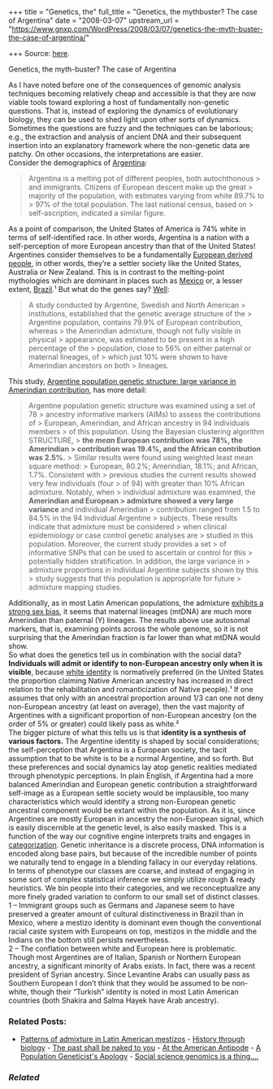 +++
title = "Genetics, the"
full_title = "Genetics, the mythbuster? The case of Argentina"
date = "2008-03-07"
upstream_url = "https://www.gnxp.com/WordPress/2008/03/07/genetics-the-myth-buster-the-case-of-argentina/"

+++
Source: [here](https://www.gnxp.com/WordPress/2008/03/07/genetics-the-myth-buster-the-case-of-argentina/).

Genetics, the myth-buster? The case of Argentina

As I have noted before one of the consequences of genomic analysis techniques becoming relatively cheap and accessible is that they are now viable tools toward exploring a host of fundamentally non-genetic questions. That is, instead of exploring the dynamics of evolutionary biology, they can be used to shed light upon other sorts of dynamics. Sometimes the questions are fuzzy and the techniques can be laborious; e.g., the extraction and analysis of ancient DNA and their subsequent insertion into an explanatory framework where the non-genetic data are patchy. On other occasions, the interpretations are easier.  
Consider the demographics of [Argentina](https://en.wikipedia.org/wiki/Argentina#Demographics):

> Argentina is a melting pot of different peoples, both autochthonous > and immigrants. Citizens of European descent make up the great > majority of the population, with estimates varying from white 89.7% to > 97% of the total population. The last national census, based on > self-ascription, indicated a similar figure.

As a point of comparison, the United States of America is 74% white in terms of self-identified race. In other words, Argentina is a nation with a self-perception of more European ancestry than that of the United States! Argentines consider themselves to be a fundamentally [European derived people](https://en.wikipedia.org/wiki/Argentina#Culture), in other words, they’re a settler society like the United States, Australia or New Zealand. This is in contrast to the melting-point mythologies which are dominant in places such as [Mexico](https://en.wikipedia.org/wiki/Mexico#Culture) or, a lesser extent, [Brazil](https://en.wikipedia.org/wiki/Brazil#Culture).¹ But what do the genes say? [Well](https://en.wikipedia.org/wiki/Argentina#Demographics):

> A study conducted by Argentine, Swedish and North American > institutions, established that the genetic average structure of the > Argentine population, contains 79.9% of European contribution, whereas > the Amerindian admixture, though not fully visible in physical > appearance, was estimated to be present in a high percentage of the > population, close to 56% on either paternal or maternal lineages, of > which just 10% were shown to have Amerindian ancestors on both > lineages.

This study, [Argentine population genetic structure: large variance in Amerindian contribution](http://www.ncbi.nlm.nih.gov/sites/entrez?db=pubmed&uid=17177183&cmd=showdetailview&indexed=google), has more detail:

> Argentine population genetic structure was examined using a set of 78 > ancestry informative markers (AIMs) to assess the contributions of > European, Amerindian, and African ancestry in 94 individuals members > of this population. Using the Bayesian clustering algorithm STRUCTURE, > **the *mean* European contribution was 78%, the Amerindian > contribution was 19.4%, and the African contribution was 2.5%.** > Similar results were found using weighted least mean square method: > European, 80.2%; Amerindian, 18.1%; and African, 1.7%. Consistent with > previous studies the current results showed very few individuals (four > of 94) with greater than 10% African admixture. Notably, when > individual admixture was examined, the **Amerindian and European > admixture showed a very large variance** and individual Amerindian > contribution ranged from 1.5 to 84.5% in the 94 individual Argentine > subjects. These results indicate that admixture must be considered > when clinical epidemiology or case control genetic analyses are > studied in this population. Moreover, the current study provides a set > of informative SNPs that can be used to ascertain or control for this > potentially hidden stratification. In addition, the large variance in > admixture proportions in individual Argentine subjects shown by this > study suggests that this population is appropriate for future > admixture mapping studies.

Additionally, as in most Latin American populations, the admixture [exhibits a strong sex bias](https://www.google.com/translate?u=http%3A%2F%2Fcoleccion.educ.ar%2Fcoleccion%2FCD9%2Fcontenidos%2Fsobre%2Fpon3%2Findex.html&langpair=es%7Cen&hl=en&ie=UTF8), it seems that maternal lineages (mtDNA) are much more Amerindian than paternal (Y) lineages. The results above use autosomal markers, that is, examining points across the whole genome, so it is not surprising that the Amerindian fraction is far lower than what mtDNA would show.  
So what does the genetics tell us in combination with the social data? **Individuals will admit or identify to non-European ancestry only when it is visible**, because [white identity](http://academic.udayton.edu/race/06hrights/GeoRegions/SouthAmerica/argentina01.htm) is normatively preferred (in the United States the proportion claiming Native American ancestry has increased in direct relation to the rehabilitation and romanticization of Native people).¹ If one assumes that only with an ancestral proportion around 1/3 can one not deny non-European ancestry (at least on average), then the vast majority of Argentines with a significant proportion of non-European ancestry (on the order of 5% or greater) could likely pass as white.²  
The bigger picture of what this tells us is that **identity is a synthesis of various factors.** The Argentine identity is shaped by social considerations; the self-perception that Argentina is a European society, the tacit assumption that to be white is to be a normal Argentine, and so forth. But these preferences and social dynamics lay atop genetic realities mediated through phenotypic perceptions. In plain English, if Argentina had a more balanced Amerindian and European genetic contribution a straightforward self-image as a European settle society would be implausible, too many characteristics which would identify a strong non-European genetic ancestral component would be extant within the population. As it is, since Argentines are mostly European in ancestry the non-European signal, which is easily discernible at the genetic level, is also easily masked. This is a function of the way our cognitive engine interprets traits and engages in [categorization](https://mixingmemory.blogspot.com/2005/03/importance-of-names.html). Genetic inheritance is a discrete process, DNA information is encoded along base pairs, but because of the incredible number of points we naturally tend to engage in a blending fallacy in our everyday relations. In terms of phenotype our classes are coarse, and instead of engaging in some sort of complex statistical inference we simply utilize rough & ready heuristics. We bin people into their categories, and we reconceptualize any more finely graded variation to conform to our small set of distinct classes.  
1 – Immigrant groups such as Germans and Japanese seem to have preserved a greater amount of cultural distinctiveness in Brazil than in Mexico, where a mestizo identity is dominant even though the conventional racial caste system with Europeans on top, mestizos in the middle and the Indians on the bottom still persists nevertheless.  
2 – The conflation between white and European here is problematic. Though most Argentines are of Italian, Spanish or Northern European ancestry, a significant minority of Arabs exists. In fact, there was a recent president of Syrian ancestry. Since Levantine Arabs can usually pass as Southern European I don’t think that they would be assumed to be non-white, though their “Turkish” identity is noted in most Latin American countries (both Shakira and Salma Hayek have Arab ancestry).

### Related Posts:

- [Patterns of admixture in Latin American
  mestizos](https://www.gnxp.com/WordPress/2008/03/21/patterns-of-admixture-in-latin-american-mestizos/) - [History through
  biology](https://www.gnxp.com/WordPress/2008/04/11/history-through-biology/) - [The past shall be naked to
  you](https://www.gnxp.com/WordPress/2015/03/11/the-past-shall-be-naked-to-you/) - [At the American
  Antipode](https://www.gnxp.com/WordPress/2011/10/23/at-the-american-antipode/) - [A Population Geneticist's
  Apology](https://www.gnxp.com/WordPress/2015/07/19/a-population-geneticists-apology/) - [Social science genomics is a
  thing....](https://www.gnxp.com/WordPress/2016/05/11/social-science-genomics-is-a-thing/)

### *Related*

[](https://www.addtoany.com/add_to/facebook?linkurl=https%3A%2F%2Fwww.gnxp.com%2FWordPress%2F2008%2F03%2F07%2Fgenetics-the-myth-buster-the-case-of-argentina%2F&linkname=Genetics%2C%20the%20myth-buster%3F%20The%20case%20of%20Argentina "Facebook")[](https://www.addtoany.com/add_to/twitter?linkurl=https%3A%2F%2Fwww.gnxp.com%2FWordPress%2F2008%2F03%2F07%2Fgenetics-the-myth-buster-the-case-of-argentina%2F&linkname=Genetics%2C%20the%20myth-buster%3F%20The%20case%20of%20Argentina "Twitter")[](https://www.addtoany.com/add_to/email?linkurl=https%3A%2F%2Fwww.gnxp.com%2FWordPress%2F2008%2F03%2F07%2Fgenetics-the-myth-buster-the-case-of-argentina%2F&linkname=Genetics%2C%20the%20myth-buster%3F%20The%20case%20of%20Argentina "Email")[](https://www.addtoany.com/share)
